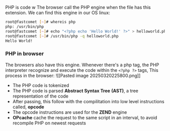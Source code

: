 PHP is code w
The browser call the PHP engine when the file has this extension.
We can find this engine in our OS linux:
```sh
root@fastcomet [~]# whereis php
php: /usr/bin/php
root@fastcomet [~]# echo "<?php echo 'Hello World!' ?>" > helloworld.php
root@fastcomet [~]# /usr/bin/php -q helloworld.php
Hello World!
```

### PHP in browser
The browsers also have this engine. Whenever there's a php tag, the PHP interpreter recognize and execute the code within the `<?php ?>` tags,
This process in the browser:
![[Pasted image 20250320225800.png]]
- The PHP code is tokenized
- The PHP code is parsed **Abstract Syntax Tree** **(AST)**, a tree representation of the code
- After passing, this follow with the compilitation into low level instructions called, **opcode**
- The opcode instructions are used for the **ZEND** engine
- **OPcache** cache the request to the same script in an interval, to avoid recompile PHP on newest requests